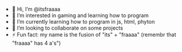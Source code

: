 - 👋 Hi, I’m @itsfraaaa
- 👀 I’m interested in gaming and learning how to program
- 🌱 I’m currently learning how to program in js, html, phyton
- 💞️ I’m looking to collaborate on some projects
- ⚡ Fun fact: my name is the fusion of "its" + "fraaaa" (remembr that "fraaaa" has 4 a's")     
